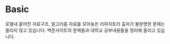 # Basic
로컬내 흩어진 자료구조, 알고리즘 자료를 모아놓은 리파지토리
출처가 불분명한 문제는 올리지 않고 있습니다. 
백준사이트의 문제들과 대학교 공부내용들을 정리해 올리고 있습니다.
